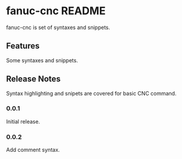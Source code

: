 # fanuc-cnc README

fanuc-cnc is set of syntaxes and snippets.

## Features

Some syntaxes and snippets.

## Release Notes

Syntax highlighting and snipets are covered for basic CNC command.

### 0.0.1

Initial release.

### 0.0.2

Add comment syntax.
